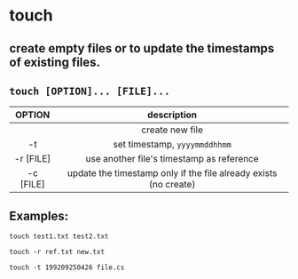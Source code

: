 # touch

create empty files or to update the timestamps of existing files.
---

` touch [OPTION]... [FILE]... `
---

| **OPTION** | description |
|:---:|:---:|
|  | create new file |
| -t | set timestamp, `yyyymmddhhmm` |
| -r [FILE] | use another file's timestamp as reference |
| -c [FILE] | update the timestamp only if the file already exists (no create)|

## Examples:
` touch test1.txt test2.txt `

` touch -r ref.txt new.txt `

` touch -t 199209250426 file.cs `